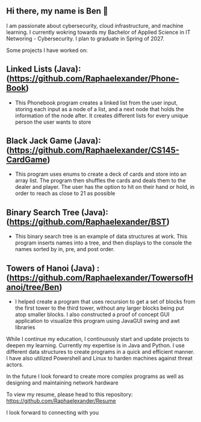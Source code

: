 ## Hi there, my name is Ben 👋
I am passionate about cybersecurity, cloud infrastructure, and machine learning. I currently wokring towards my Bachelor of Applied Science in IT Networing - Cybersecurity. I plan to graduate in Spring of 2027.

Some projects I have worked on:

## Linked Lists (Java): (https://github.com/Raphaelexander/Phone-Book)
  - This Phonebook program creates a linked list from the user input, storing each input as a node of a list, and a next node that holds the information of the node after. It creates different lists for every unique person the user wants to store
## Black Jack Game (Java): (https://github.com/Raphaelexander/CS145-CardGame)
  - This program uses enums to create a deck of cards and store into an array list. The program then shuffles the cards and deals them to the dealer and player. The user has the option to hit on their hand or hold, in order to reach as close to 21 as possible
## Binary Search Tree (Java): (https://github.com/Raphaelexander/BST)
  - This binary search tree is an example of data structures at work. This program inserts names into a tree, and then displays to the console the names sorted by in, pre, and post order.
## Towers of Hanoi (Java) : (https://github.com/Raphaelexander/TowersofHanoi/tree/Ben)
  - I helped create a program that uses recursion to get a set of blocks from the first tower to the third tower, without any larger blocks being put atop smaller blocks. I also constructed a proof of concept GUI application to visualize this program using JavaGUI swing and awt libraries

While I continue my education, I continuously start and update projects to deepen my learning. Currently my expertise is in Java and Python. I use different data structures to create programs in a quick and efficient manner. I have also utilized Powershell and Linux to harden machines against threat actors.

In the future I look forward to create more complex programs as well as designing and maintaining network hardware

To view my resume, please head to this repository: https://github.com/Raphaelexander/Resume

I look forward to connecting with you
